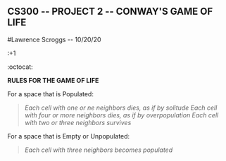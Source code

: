## CS300 -- PROJECT 2 -- CONWAY'S GAME OF LIFE
#Lawrence Scroggs -- 10/20/20

:+1

:octocat:

__RULES FOR THE GAME OF LIFE__

For a space that is Populated:
> *Each cell with one or ne neighbors dies, as if by solitude*
> *Each cell with four or more neighbors dies, as if by overpopulation*
> *Each cell with two or three neighbors survives*

For a space that is Empty or Unpopulated:
> *Each cell with three neighbors becomes populated*


